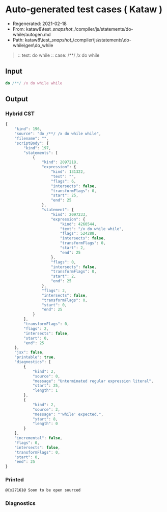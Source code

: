 # Auto-generated test cases ( Kataw )
- Regenerated: 2021-02-18
- From: kataw8\test\__snapshot__/compiler/js/statements/do-while/autogen.md
- Path: kataw8\test\__snapshot__\compiler\js\statements\do-while\gen\do_while
> :: test: do while
> :: case: /**/ /x do while
## Input

`````js
do /**/ /x do while while
`````

## Output


### Hybrid CST


```javascript
{
    "kind": 196,
    "source": "do /**/ /x do while while",
    "filename": "",
    "scriptBody": {
        "kind": 197,
        "statements": [
            {
                "kind": 2097218,
                "expression": {
                    "kind": 131322,
                    "text": "",
                    "flags": 6,
                    "intersects": false,
                    "transformFlags": 0,
                    "start": 25,
                    "end": 25
                },
                "statement": {
                    "kind": 2097233,
                    "expression": {
                        "kind": 4260544,
                        "text": "/x do while while",
                        "flags": 524288,
                        "intersects": false,
                        "transformFlags": 0,
                        "start": 2,
                        "end": 25
                    },
                    "flags": 0,
                    "intersects": false,
                    "transformFlags": 0,
                    "start": 2,
                    "end": 25
                },
                "flags": 2,
                "intersects": false,
                "transformFlags": 0,
                "start": 0,
                "end": 25
            }
        ],
        "transformFlags": 0,
        "flags": 2,
        "intersects": false,
        "start": 0,
        "end": 25
    },
    "jsx": false,
    "printable": true,
    "diagnostics": [
        {
            "kind": 2,
            "source": 0,
            "message": "Unterminated regular expression literal",
            "start": 25,
            "length": 1
        },
        {
            "kind": 2,
            "source": 2,
            "message": "'while' expected.",
            "start": 8,
            "length": 0
        }
    ],
    "incremental": false,
    "flags": 0,
    "intersects": false,
    "transformFlags": 0,
    "start": 0,
    "end": 25
}
```

### Printed


```javascript
@{x2716}@ Soon to be open sourced
```

### Diagnostics


```javascript

```

